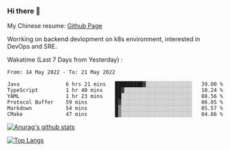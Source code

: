 ### Hi there 👋

My Chinese resume: [Github Page](https://spencercjh.github.io/resume/)

Worrking on backend devlopment on k8s environment, interested in DevOps and SRE.

Wakatime (Last 7 Days from Yesterday) :

<!--START_SECTION:waka-->

```text
From: 14 May 2022 - To: 21 May 2022

Java               6 hrs 21 mins   █████████▓░░░░░░░░░░░░░░░   39.00 %
TypeScript         1 hr 40 mins    ██▓░░░░░░░░░░░░░░░░░░░░░░   10.24 %
YAML               1 hr 23 mins    ██░░░░░░░░░░░░░░░░░░░░░░░   08.56 %
Protocol Buffer    59 mins         █▓░░░░░░░░░░░░░░░░░░░░░░░   06.05 %
Markdown           54 mins         █▒░░░░░░░░░░░░░░░░░░░░░░░   05.57 %
CMake              47 mins         █▒░░░░░░░░░░░░░░░░░░░░░░░   04.86 %
```

<!--END_SECTION:waka-->

[![Anurag's github stats](https://github-readme-stats.vercel.app/api?username=spencercjh&theme=tokyonight&show_icons=true)](https://github.com/anuraghazra/github-readme-stats)

[![Top Langs](https://github-readme-stats.vercel.app/api/top-langs/?username=spencercjh&layout=compact&theme=tokyonight)](https://github.com/anuraghazra/github-readme-stats)
